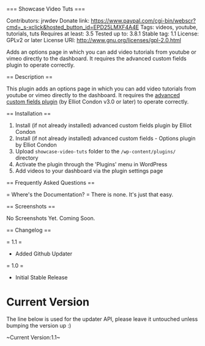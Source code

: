 === Showcase Video Tuts ===

Contributors: jrwdev
Donate link: https://www.paypal.com/cgi-bin/webscr?cmd=_s-xclick&hosted_button_id=EPD25LMXF4A4E
Tags: videos, youtube, tutorials, tuts
Requires at least: 3.5
Tested up to: 3.8.1
Stable tag: 1.1
License: GPLv2 or later
License URI: http://www.gnu.org/licenses/gpl-2.0.html

Adds an options page in which you can add video tutorials from youtube or vimeo directly to the dashboard. It requires the advanced custom fields plugin to operate correctly.

== Description ==

This plugin adds an options page in which you can add video tutorials from youtube or vimeo directly to the dashboard. It requires the <a href="http://wordpress.org/extend/plugins/advanced-custom-fields/">advanced custom fields plugin</a> (by Elliot Condon v3.0 or later) to operate correctly.

== Installation ==

1. Install (if not already installed) advanced custom fields plugin by Elliot Condon
1. Install (if not already installed) advanced custom fields - Options plugin by Elliot Condon
2. Upload `showcase-video-tuts` folder to the `/wp-content/plugins/` directory
3. Activate the plugin through the 'Plugins' menu in WordPress
4. Add videos to your dashboard via the plugin settings page

== Frequently Asked Questions ==

= Where's the Documentation? =
There is none. It's just that easy.


== Screenshots ==

No Screenshots Yet. Coming Soon.

== Changelog ==

= 1.1 =
* Added Github Updater

= 1.0 =
* Initial Stable Release

Current Version
===============

The line below is used for the updater API, please leave it untouched unless bumping the version up :)

~Current Version:1.1~